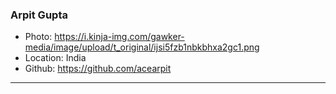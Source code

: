 ### Arpit Gupta
- Photo: https://i.kinja-img.com/gawker-media/image/upload/t_original/ijsi5fzb1nbkbhxa2gc1.png
- Location: India
- Github: https://github.com/acearpit
***
